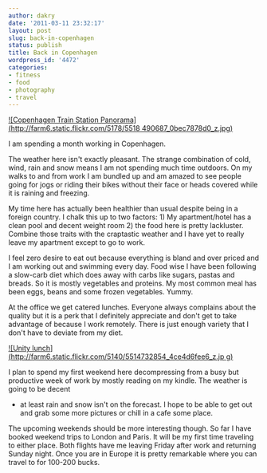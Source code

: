 ```yaml
---
author: dakry
date: '2011-03-11 23:32:17'
layout: post
slug: back-in-copenhagen
status: publish
title: Back in Copenhagen
wordpress_id: '4472'
categories:
- fitness
- food
- photography
- travel
---
```


[![Copenhagen Train Station Panorama](http://farm6.static.flickr.com/5178/5518
490687_0bec7878d0_z.jpg)](http://www.flickr.com/photos/zacharyz/5518490687/)

I am spending a month working in Copenhagen.

The weather here isn't exactly pleasant. The strange combination of cold,
wind, rain and snow means I am not spending much time outdoors. On my walks to
and from work I am bundled up and am amazed to see people going for jogs or
riding their bikes without their face or heads covered while it is raining and
freezing.

My time here has actually been healthier than usual despite being in a foreign
country. I chalk this up to two factors: 1) My apartment/hotel has a clean
pool and decent weight room 2) the food here is pretty lackluster. Combine
those traits with the craptastic weather and I have yet to really leave my
apartment except to go to work.

I feel zero desire to eat out because everything is bland and over priced and
I am working out and swimming every day. Food wise I have been following a
slow-carb diet which does away with carbs like sugars, pastas and breads. So
it is mostly vegetables and proteins. My most common meal has been eggs, beans
and some frozen vegetables. Yummy.

At the office we get catered lunches. Everyone always complains about the
quality but it is a perk that I definitely appreciate and don't get to take
advantage of because I work remotely. There is just enough variety that I
don't have to deviate from my diet.

[![Unity lunch](http://farm6.static.flickr.com/5140/5514732854_4ce4d6fee6_z.jp
g)](http://www.flickr.com/photos/zacharyz/5514732854/)

I plan to spend my first weekend here decompressing from a busy but productive
week of work by mostly reading on my kindle. The weather is going to be decent
- at least rain and snow isn't on the forecast. I hope to be able to get out
and grab some more pictures or chill in a cafe some place.

The upcoming weekends should be more interesting though. So far I have booked
weekend trips to London and Paris. It will be my first time traveling to
either place. Both flights have me leaving Friday after work and returning
Sunday night. Once you are in Europe it is pretty remarkable where you can
travel to for 100-200 bucks.

